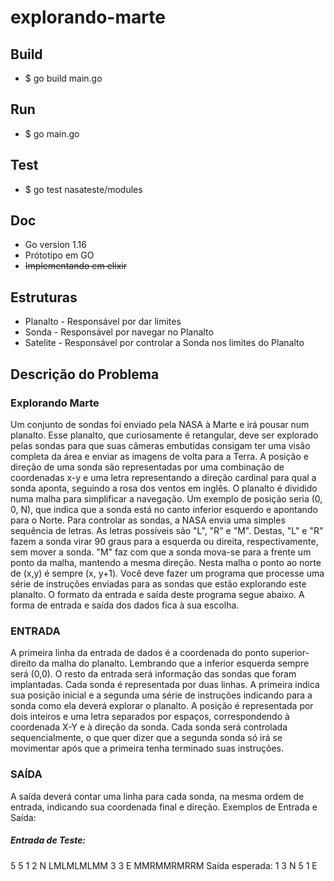 # explorando-marte

## Build 
- $ go build main.go

## Run
- $ go main.go

## Test
- $ go test nasateste/modules

## Doc
 - Go version  1.16
 - Prótotipo em GO
 - <s> Implementando em elixir </s>

 ## Estruturas
   - Planalto - Responsável por dar limites
   - Sonda    - Responsável por navegar no Planalto
   - Satelite - Responsável por controlar a Sonda nos limites do Planalto
    
## Descrição do Problema
### Explorando Marte
Um conjunto de sondas foi enviado pela NASA à Marte e irá pousar num planalto. Esse
planalto, que curiosamente é retangular, deve ser explorado pelas sondas para que 
suas câmeras embutidas consigam ter uma visão completa da área e enviar as 
imagens de volta para a Terra.
A posição e direção de uma sonda são representadas por uma combinação de 
coordenadas x-y e uma letra representando a direção cardinal para qual a sonda 
aponta, seguindo a rosa dos ventos em inglês.
O planalto é dividido numa malha para simplificar a navegação. Um exemplo de 
posição seria (0, 0, N), que indica que a sonda está no canto inferior esquerdo e 
apontando para o Norte.
Para controlar as sondas, a NASA envia uma simples sequência de letras. As letras 
possíveis são "L", "R" e "M". Destas, "L" e "R" fazem a sonda virar 90 graus para a 
esquerda ou direita, respectivamente, sem mover a sonda. "M" faz com que a sonda 
mova-se para a frente um ponto da malha, mantendo a mesma direção.
Nesta malha o ponto ao norte de (x,y) é sempre (x, y+1).
Você deve fazer um programa que processe uma série de instruções enviadas para as 
sondas que estão explorando este planalto. O formato da entrada e saída deste 
programa segue abaixo.
A forma de entrada e saída dos dados fica à sua escolha.

### ENTRADA
A primeira linha da entrada de dados é a coordenada do ponto superior-direito da 
malha do planalto. Lembrando que a inferior esquerda sempre será (0,0).
O resto da entrada será informação das sondas que foram implantadas. Cada sonda é 
representada por duas linhas. A primeira indica sua posição inicial e a segunda uma 
série de instruções indicando para a sonda como ela deverá explorar o planalto.
A posição é representada por dois inteiros e uma letra separados por espaços, 
correspondendo à coordenada X-Y e à direção da sonda. Cada sonda será controlada 
sequencialmente, o que quer dizer que a segunda sonda só irá se movimentar após 
que a primeira tenha terminado suas instruções.

### SAÍDA
A saída deverá contar uma linha para cada sonda, na mesma ordem de entrada, 
indicando sua coordenada final e direção.
Exemplos de Entrada e Saída:
##### Entrada de Teste:
5 5
1 2 N
LMLMLMLMM
3 3 E
MMRMMRMRRM
Saída esperada:
1 3 N
5 1 E
